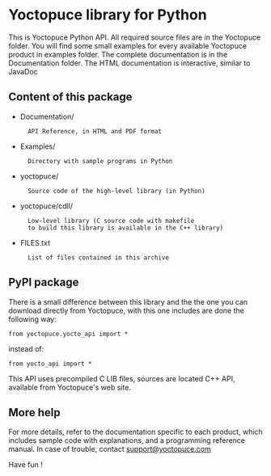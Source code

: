 Yoctopuce library for Python
============================

This is Yoctopuce Python API. All required source files
are in the Yoctopuce folder. You  will find some small examples
for every available Yoctopuce product in examples folder. The
complete documentation is in the Documentation folder. The
HTML documentation is interactive, similar to JavaDoc


## Content of this package

* Documentation/

		API Reference, in HTML and PDF format

* Examples/

		Directory with sample programs in Python

* yoctopuce/

		Source code of the high-level library (in Python)

* yoctopuce/cdll/

		Low-level library (C source code with makefile
        to build this library is available in the C++ library)

* FILES.txt

		List of files contained in this archive


## PyPI package

There is a small difference between this library and the
the one you can download directly from Yoctopuce, with this
one includes are done the following way:

````
from yoctopuce.yocto_api import *
````
instead of:

````
from yocto_api import *
````

This API uses precompiled C LIB files, sources are located C++ API, available
from Yoctopuce's web site.


## More help

For more details, refer to the documentation specific to each product, which
includes sample code with explanations, and a programming reference manual.
In case of trouble, contact support@yoctopuce.com

Have fun !

